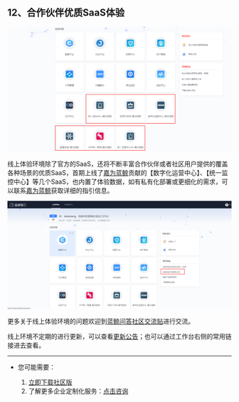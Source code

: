 ## 12、合作伙伴优质SaaS体验

![](./assets/2022-02-21-18-28-47.png)



线上体验环境除了官方的SaaS，还将不断丰富合作伙伴或者社区用户提供的覆盖各种场景的优质SaaS，首期上线了[嘉为蓝鲸](https://www.canway.net)贡献的【数字化运营中心】、【统一监控中心】等几个SaaS，也内置了体验数据，如有私有化部署或更细化的需求，可以联系[嘉为蓝鲸](https://www.canway.net)获取详细的指引信息。

![](./assets/2022-02-21-18-28-56.png)

更多关于线上体验环境的问题欢迎到[蓝鲸问答社区交流贴](https://bk.tencent.com/s-mart/community/question/5612)进行交流。

线上环境不定期的进行更新，可以查看[更新公告](FAQ.md)；也可以通过工作台右侧的常用链接进去查看。


---

- 您可能需要：

    1. [立即下载社区版](https://bk.tencent.com/download/)
    2. 了解更多企业定制化服务：[点击咨询](https://bk.tencent.com/applyinfo/ee/)